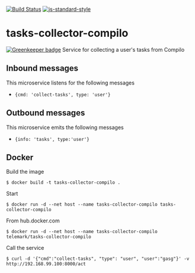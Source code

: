 [![Build Status](https://travis-ci.org/telemark/tasks-collector-compilo.svg?branch=master)](https://travis-ci.org/telemark/tasks-collector-compilo)
[![js-standard-style](https://img.shields.io/badge/code%20style-standard-brightgreen.svg?style=flat)](https://github.com/feross/standard)
# tasks-collector-compilo

[![Greenkeeper badge](https://badges.greenkeeper.io/telemark/tasks-collector-compilo.svg)](https://greenkeeper.io/)
Service for collecting a user's tasks from Compilo

## Inbound messages
This microservice listens for the following messages

- ```{cmd: 'collect-tasks', type: 'user'}```

## Outbound messages
This microservice emits the following messages

- ```{info: 'tasks', type:'user'}```

## Docker
Build the image

```
$ docker build -t tasks-collector-compilo .
```

Start

```
$ docker run -d --net host --name tasks-collector-compilo tasks-collector-compilo
```

From hub.docker.com

```
$ docker run -d --net host --name tasks-collector-compilo telemark/tasks-collector-compilo
```

Call the service

```
$ curl -d '{"cmd":"collect-tasks", "type": "user", "user":"gasg"}' -v http://192.168.99.100:8000/act
```